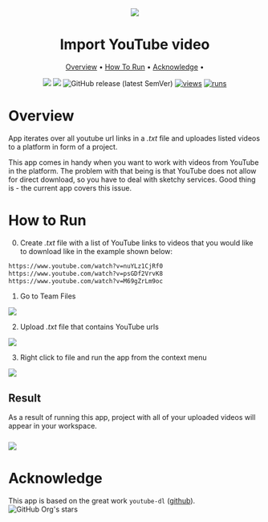 <div align="center" markdown>
<img src="https://user-images.githubusercontent.com/115161827/204161277-3366a8b4-656f-4e59-9ecd-faa8033f60ff.jpg"/>  

# Import YouTube video

<p align="center">
  <a href="#Overview">Overview</a> •
  <a href="#How-To-Run">How To Run</a> •
  <a href="#Acknowledge">Acknowledge</a> •
</p>

[![](https://img.shields.io/badge/supervisely-ecosystem-brightgreen)](https://ecosystem.supervise.ly/apps/supervisely-ecosystem/import-youtube-videos)
[![](https://img.shields.io/badge/slack-chat-green.svg?logo=slack)](https://supervise.ly/slack)
![GitHub release (latest SemVer)](https://img.shields.io/github/v/release/supervisely-ecosystem/import-youtube-videos)
[![views](https://app.supervise.ly/img/badges/views/supervisely-ecosystem/import-youtube-videos.png)](https://supervise.ly)
[![runs](https://app.supervise.ly/img/badges/runs/supervisely-ecosystem/import-youtube-videos.png)](https://supervise.ly)

</div>

# Overview

App iterates over all youtube url links in a *.txt* file and uploades listed videos to a platform in form of a project.

This app comes in handy when you want to work with videos from YouTube in the platform. The problem with that being is that YouTube does not allow for direct download, so you have to deal with sketchy services. Good thing is - the current app covers this issue.

# How to Run

0. Create *.txt* file with a list of YouTube links to videos that you would like to download like in the example shown below:

```md
https://www.youtube.com/watch?v=nuYLz1CjRf0
https://www.youtube.com/watch?v=psGDf2VrvK8
https://www.youtube.com/watch?v=M69gZrLm9oc
```

1. Go to Team Files
<img src="https://user-images.githubusercontent.com/115161827/202218609-485003e6-e295-4d3b-9bd5-fa302e43eea2.png" >

2. Upload *.txt* file that contains YouTube urls
<img src="https://user-images.githubusercontent.com/115161827/203781775-acde06c1-4035-4d74-a9b8-0386c0850f8c.gif">

3. Right click to file and run the app from the context menu
  <img src="https://user-images.githubusercontent.com/115161827/203782776-dc90fb85-05d8-4cc0-a761-6c18db4b4f16.gif">


## Result

As a result of running this app, project with all of your uploaded videos will appear in your workspace.

<img src="https://user-images.githubusercontent.com/115161827/203787133-aaea00c0-7246-40b9-9023-f4131e753e26.gif"  style='padding-top: 10px'>


# Acknowledge
This app is based on the great work `youtube-dl` ([github](https://github.com/ytdl-org/youtube-dl)). ![GitHub Org's stars](https://img.shields.io/github/stars/open-mmlab/mmsegmentation?style=social)
